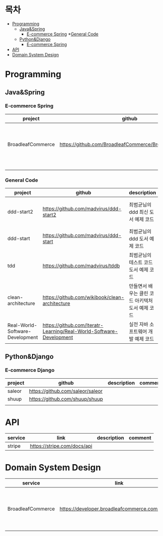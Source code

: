 # 목차
* [Programming](#Programming)
  *   [Java&Spring](#Java&Spring)
      *   [E-commerce Spring](#E-commerce-Spring)
      *[General Code](#General-Code)
  *   [Python&Django](#Python&Django)
      *   [E-commerce Spring](#E-commerce-Django)
* [API](#API)
* [Domain System Design](#Domain-System-Design)

# Programming 
## Java&Spring
### E-commerce Spring
| project | github | description | comment |
|---------|--------|-----|-----|
|BroadleafCommerce         |https://github.com/BroadleafCommerce/BroadleafCommerce        |   -  |e-commerce 구현할 때 네이밍, 구조 등을 참고하기 유용|
|         |        |     ||
|         |        |     ||

### General Code 
| project | github | description | comment|
|---------|--------|-----|-----|
|ddd-start2         |https://github.com/madvirus/ddd-start2          |최범균님의 ddd 최신 도서 예제 코드|command-query 패턴 감 익힐 때 유용|
|ddd-start         |        https://github.com/madvirus/ddd-start    |최범균님의 ddd 도서 예제 코드|ddd entity 구현할 때 유용|
|tdd      |https://github.com/madvirus/tddb     |최범균님의 테스트 코드 도서 예제 코드|junit tc 작성할 때 유용|
|clean-architecture        |https://github.com/wikibook/clean-architecture     |만들면서 배우는 클린 코드 아키텍처 도서 예제 코드|헥사고날 템플릿 잡을 때 유용|
|Real-World-Software-Development|https://github.com/Iteratr-Learning/Real-World-Software-Development|실전 자바 소프트웨어 개발 예제 코드|-|



## Python&Django
### E-commerce Django
| project | github | description |comment|
|---------|--------|-----|-----|
|saleor         |https://github.com/saleor/saleor        |     ||
|shuup         |https://github.com/shuup/shuup        |     ||
|         |        |     ||

# API 
| service | link | description |comment|
|---------|--------|-----|-----|
|  stripe       | https://stripe.com/docs/api       |     ||


# Domain System Design
| service | link | description |comment|
|---------|--------|-----|-----|
|  BroadleafCommerce       | https://developer.broadleafcommerce.com/services       | BroadleafCommerce 서비스 구현 설명    |e-commerce 도메인 지식 및 구현 방법을 파악하기 유용|
